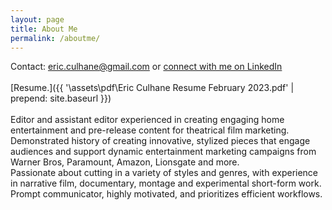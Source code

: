 ```yaml
---
layout: page
title: About Me
permalink: /aboutme/
---
```

<!-- 
Connect with me on LinkedIn.
[Resume.]({{ '\assets\pdf\Eric Culhane Assistant Editing Resume.pdf' | prepend: site.baseurl }}) -->



Contact: eric.culhane@gmail.com or <a href="https://www.linkedin.com/in/eric-culhane/">connect with me on LinkedIn</a> 
<br>
<br>
[Resume.]({{ '\assets\pdf\Eric Culhane Resume February 2023.pdf' | prepend: site.baseurl }})
<br>
<br>
Editor and assistant editor experienced in creating engaging home entertainment and pre-release content for theatrical film marketing. 
<br>
Demonstrated history of creating innovative, stylized pieces that engage audiences and support dynamic entertainment marketing campaigns from Warner Bros, Paramount, Amazon, Lionsgate and more.
<br> 
Passionate about cutting in a variety of styles and genres, with experience in narrative film, documentary, montage and experimental short-form work. 
<br> 
Prompt communicator, highly motivated, and prioritizes efficient workflows.


